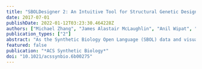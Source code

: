 ```yaml
---
title: "SBOLDesigner 2: An Intuitive Tool for Structural Genetic Design"
date: 2017-07-01
publishDate: 2022-01-12T03:23:30.464228Z
authors: ["Michael Zhang", "James Alastair McLaughlin", "Anil Wipat", "Chris J. Myers"]
publication_types: ["2"]
abstract: "As the Synthetic Biology Open Language (SBOL) data and visual standards gain acceptance for describing genetic designs in a detailed and reproducible way, there is an increasing need for an intuitive sequence editor tool that biologists can use that supports these standards. This paper describes SBOLDesigner 2, a genetic design automation (GDA) tool that natively supports both the SBOL data model (Version 2) and SBOL Visual (Version 1). This software is enabled to fetch and store parts and designs from SBOL repositories, such as SynBioHub. It can also import and export data about parts and designs in FASTA, GenBank, and SBOL 1 data format. Finally, it possesses a simple and intuitive user interface. This paper describes the design process using SBOLDesigner 2, highlighting new features over the earlier prototype versions. SBOLDesigner 2 is released freely and open source under the Apache 2.0 license."
featured: false
publication: "*ACS Synthetic Biology*"
doi: "10.1021/acssynbio.6b00275"
---
```


